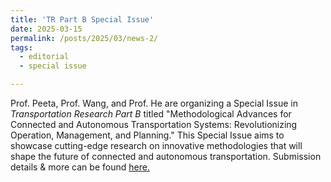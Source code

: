 ```yaml
---
title: 'TR Part B Special Issue'
date: 2025-03-15
permalink: /posts/2025/03/news-2/
tags:
  - editorial
  - special issue

---
```


Prof. Peeta, Prof. Wang, and Prof. He are organizing a Special Issue in _Transportation Research Part B_ titled "Methodological Advances for Connected and Autonomous Transportation Systems: Revolutionizing Operation, Management, and Planning." This Special Issue aims to showcase cutting-edge research on innovative methodologies that will shape the future of connected and autonomous transportation. Submission details & more can be found 
<a href="https://lnkd.in/eTuwHS_e">here.</a>